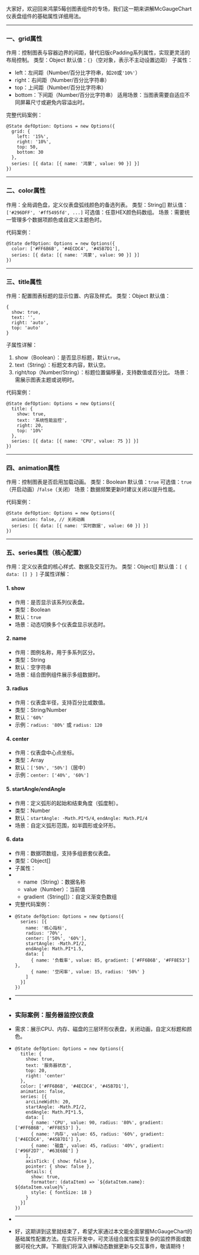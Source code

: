 大家好，欢迎回来鸿蒙5莓创图表组件的专场，我们这一期来讲解McGaugeChart仪表盘组件的基础属性详细用法。

* * *

### 一、grid属性

作用：控制图表与容器边界的间距，替代旧版cPadding系列属性，实现更灵活的布局控制。 类型：Object 默认值：`{}`（空对象，表示不主动设置边距） 子属性：

-   left：左间距（Number/百分比字符串，如`20`或`'10%'`）
-   right：右间距（Number/百分比字符串）
-   top：上间距（Number/百分比字符串）
-   bottom：下间距（Number/百分比字符串） 适用场景：当图表需要自适应不同屏幕尺寸或避免内容溢出时。

完整代码案例：

```
@State defOption: Options = new Options({
  grid: {
    left: '15%',
    right: '10%',
    top: 50,
    bottom: 30
  },
  series: [{ data: [{ name: '鸿蒙', value: 90 }] }]
})
```

* * *

### 二、color属性

作用：全局调色盘，定义仪表盘弧线颜色的备选列表。 类型：String[] 默认值：`['#296DFF', '#ff5495fd', ...]` 可选值：任意HEX颜色码数组。 场景：需要统一管理多个数据项颜色或自定义主题色时。

代码案例：

```
@State defOption: Options = new Options({
  color: ['#FF6B6B', '#4ECDC4', '#45B7D1'],
  series: [{ data: [{ name: '鸿蒙', value: 90 }] }]
})
```

* * *

### 三、title属性

作用：配置图表标题的显示位置、内容及样式。 类型：Object 默认值：

```
{
  show: true,
  text: '',
  right: 'auto',
  top: 'auto'
}
```

子属性详解：

1.  show（Boolean）：是否显示标题，默认`true`。
1.  text（String）：标题文本内容，默认空。
1.  right/top（Number/String）：标题位置偏移量，支持数值或百分比。 场景：需展示图表主题或说明时。

代码案例：

```
@State defOption: Options = new Options({
  title: {
    show: true,
    text: '系统性能监控',
    right: 20,
    top: '10%'
  },
  series: [{ data: [{ name: 'CPU', value: 75 }] }]
})
```

* * *

### 四、animation属性

作用：控制图表是否启用加载动画。 类型：Boolean 默认值：`true` 可选值：`true`（开启动画）/`false`（关闭） 场景：数据频繁更新时建议关闭以提升性能。

代码案例：

```
@State defOption: Options = new Options({
  animation: false, // 关闭动画
  series: [{ data: [{ name: '实时数据', value: 60 }] }]
})
```

* * *

### 五、series属性（核心配置）

作用：定义仪表盘的核心样式、数据及交互行为。 类型：Object[] 默认值：`[ { data: [] } ]` 子属性详解：

#### 1. show

-   作用：是否显示该系列仪表盘。
-   类型：Boolean
-   默认：`true`
-   场景：动态切换多个仪表盘显示状态时。

#### 2. name

-   作用：图例名称，用于多系列区分。
-   类型：String
-   默认：空字符串
-   场景：结合图例组件展示多组数据时。

#### 3. radius

-   作用：仪表盘半径，支持百分比或数值。
-   类型：String/Number
-   默认：`'60%'`
-   示例：`radius: '80%'` 或 `radius: 120`

#### 4. center

-   作用：仪表盘中心点坐标。
-   类型：Array
-   默认：`['50%', '50%']`（居中）
-   示例：`center: ['40%', '60%']`

#### 5. startAngle/endAngle

-   作用：定义弧形的起始和结束角度（弧度制）。
-   类型：Number
-   默认：`startAngle: -Math.PI*5/4`, `endAngle: Math.PI/4`
-   场景：自定义弧形范围，如半圆形或全环形。

#### 6. data

-   作用：数据项数组，支持多组嵌套仪表盘。
-   类型：Object[]
-   子属性：
-   -   name（String）：数据名称
    -   value（Number）：当前值
    -   gradient（String[]）：自定义渐变色数组
-   完整代码案例：
-   ```
    @State defOption: Options = new Options({
      series: [{
        name: '核心指标',
        radius: '70%',
        center: ['50%', '60%'],
        startAngle: -Math.PI/2,
        endAngle: Math.PI*1.5,
        data: [
          { name: '负载率', value: 85, gradient: ['#FF6B6B', '#FF8E53'] },
          { name: '空闲率', value: 15, radius: '50%' }
        ]
      }]
    })
    ```
-   * * *
-   ### 实际案例：服务器监控仪表盘
-   需求：展示CPU、内存、磁盘的三层环形仪表盘，关闭动画，自定义标题和颜色。
-   ```
    @State defOption: Options = new Options({
      title: {
        show: true,
        text: '服务器状态',
        top: 20,
        right: 'center'
      },
      color: ['#FF6B6B', '#4ECDC4', '#45B7D1'],
      animation: false,
      series: [{
        arcLineWidth: 20,
        startAngle: -Math.PI/2,
        endAngle: Math.PI*1.5,
        data: [
          { name: 'CPU', value: 90, radius: '80%', gradient: ['#FF6B6B', '#FF8E53'] },
          { name: '内存', value: 65, radius: '60%', gradient: ['#4ECDC4', '#45B7D1'] },
          { name: '磁盘', value: 45, radius: '40%', gradient: ['#96F2D7', '#63E6BE'] }
        ],
        axisTick: { show: false },
        pointer: { show: false },
        details: {
          show: true,
          formatter: (dataItem) => `${dataItem.name}: ${dataItem.value}%`,
          style: { fontSize: 18 }
        }
      }]
    })
    ```
-   * * *
-   好，这期讲到这里就结束了，希望大家通过本文能全面掌握McGaugeChart的基础属性配置方法。在实际开发中，可灵活组合属性实现复杂的监控界面或数据可视化大屏。下期我们将深入讲解动态数据更新与交互事件，敬请期待！